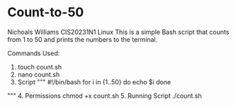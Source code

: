 # Count-to-50
Nichoals Williams
CIS20231N1 Linux
This is a simple Bash script that counts from 1 to 50 and prints the numbers to the terminal.

Commands Used:

1. touch count.sh
2. nano count.sh
3. Script
"""
#!/bin/bash
for i in {1..50}
do
    echo $i
done

"""
4. Permissions
chmod +x count.sh
5. Running Script
./count.sh
